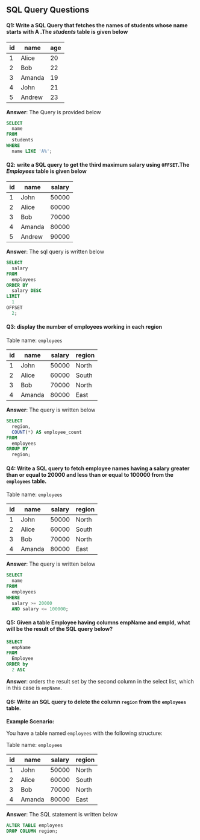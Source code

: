 ## SQL Query Questions

#### Q1: Write a SQL Query that fetches the names of students whose name starts with A .The *students* table is given below 

| id   | name   | age  |
| ---- | ------ | ---- |
| 1    | Alice  | 20   |
| 2    | Bob    | 22   |
| 3    | Amanda | 19   |
| 4    | John   | 21   |
| 5    | Andrew | 23   |

**Answer**: The Query is provided below 

```sql
SELECT
  name
FROM
  students
WHERE
  name LIKE 'A%';
```

#### Q2: write a  SQL query to get the third maximum salary using `OFFSET`.The *Employees* table is given below 

| id   | name   | salary |
| ---- | ------ | ------ |
| 1    | John   | 50000  |
| 2    | Alice  | 60000  |
| 3    | Bob    | 70000  |
| 4    | Amanda | 80000  |
| 5    | Andrew | 90000  |

**Answer**: The sql query is written below 

```sql
SELECT
  salary
FROM
  employees
ORDER BY
  salary DESC
LIMIT
  1
OFFSET
  2;
```

#### Q3: display the number of employees working in each region

Table name: `employees`

| id   | name   | salary | region |
| ---- | ------ | ------ | ------ |
| 1    | John   | 50000  | North  |
| 2    | Alice  | 60000  | South  |
| 3    | Bob    | 70000  | North  |
| 4    | Amanda | 80000  | East   |

**Answer**: The query is written below 

```sql
SELECT
  region,
  COUNT(*) AS employee_count
FROM
  employees
GROUP BY
  region;
```

#### Q4: Write a SQL query to fetch employee names having a salary greater than or equal to 20000 and less than or equal to 100000 from the `employees` table.

Table name: `employees`

| id   | name   | salary | region |
| ---- | ------ | ------ | ------ |
| 1    | John   | 50000  | North  |
| 2    | Alice  | 60000  | South  |
| 3    | Bob    | 70000  | North  |
| 4    | Amanda | 80000  | East   |

**Answer**: The query is written below 

```sql
SELECT
  name
FROM
  employees
WHERE
  salary >= 20000
  AND salary <= 100000;
```

#### Q5: Given a table Employee having columns empName and empId, what will be the result of the SQL query below? 

```sql
SELECT
  empName
FROM
  Employee
ORDER by
  2 ASC
```

**Answer**: orders the result set by the second column in the select list, which in this case is `empName`.

#### Q6: Write an SQL query to delete the column `region` from the `employees` table.

**Example Scenario:**

You have a table named `employees` with the following structure:

Table name: `employees`

| id   | name   | salary | region |
| ---- | ------ | ------ | ------ |
| 1    | John   | 50000  | North  |
| 2    | Alice  | 60000  | South  |
| 3    | Bob    | 70000  | North  |
| 4    | Amanda | 80000  | East   |

**Answer**: The SQL statement is written below 

```sql
ALTER TABLE employees
DROP COLUMN region;
```

